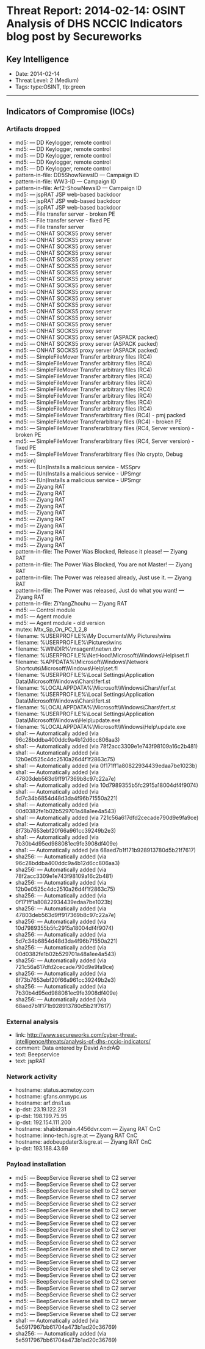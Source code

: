 # Threat Report: 2014-02-14: OSINT Analysis of DHS NCCIC Indicators blog post by Secureworks


## Key Intelligence
* Date: 2014-02-14
* Threat Level: 2 (Medium)
* Tags: type:OSINT, tlp:green

---

## Indicators of Compromise (IOCs)
### Artifacts dropped
* md5: <md5> — DD Keylogger, remote control
* md5: <md5> — DD Keylogger, remote control
* md5: <md5> — DD Keylogger, remote control
* md5: <md5> — DD Keylogger, remote control
* md5: <md5> — DD Keylogger, remote control
* pattern-in-file: DD5ShowNewsID — Campaign ID
* pattern-in-file: WW3-ID — Campaign ID
* pattern-in-file: Arf2-ShowNewsID — Campaign ID
* md5: <md5> — jspRAT JSP web-based backdoor
* md5: <md5> — jspRAT JSP web-based backdoor
* md5: <md5> — jspRAT JSP web-based backdoor
* md5: <md5> — File transfer server - broken PE
* md5: <md5> — File transfer server - fixed PE
* md5: <md5> — File transfer server
* md5: <md5> — ONHAT SOCKS5 proxy server
* md5: <md5> — ONHAT SOCKS5 proxy server
* md5: <md5> — ONHAT SOCKS5 proxy server
* md5: <md5> — ONHAT SOCKS5 proxy server
* md5: <md5> — ONHAT SOCKS5 proxy server
* md5: <md5> — ONHAT SOCKS5 proxy server
* md5: <md5> — ONHAT SOCKS5 proxy server
* md5: <md5> — ONHAT SOCKS5 proxy server
* md5: <md5> — ONHAT SOCKS5 proxy server
* md5: <md5> — ONHAT SOCKS5 proxy server
* md5: <md5> — ONHAT SOCKS5 proxy server
* md5: <md5> — ONHAT SOCKS5 proxy server
* md5: <md5> — ONHAT SOCKS5 proxy server
* md5: <md5> — ONHAT SOCKS5 proxy server
* md5: <md5> — ONHAT SOCKS5 proxy server
* md5: <md5> — ONHAT SOCKS5 proxy server
* md5: <md5> — ONHAT SOCKS5 proxy server (ASPACK packed)
* md5: <md5> — ONHAT SOCKS5 proxy server (ASPACK packed)
* md5: <md5> — ONHAT SOCKS5 proxy server (ASPACK packed)
* md5: <md5> — SimpleFileMover Transfer arbitrary files (RC4)
* md5: <md5> — SimpleFileMover Transfer arbitrary files (RC4)
* md5: <md5> — SimpleFileMover Transfer arbitrary files (RC4)
* md5: <md5> — SimpleFileMover Transfer arbitrary files (RC4)
* md5: <md5> — SimpleFileMover Transfer arbitrary files (RC4)
* md5: <md5> — SimpleFileMover Transfer arbitrary files (RC4)
* md5: <md5> — SimpleFileMover Transfer arbitrary files (RC4)
* md5: <md5> — SimpleFileMover Transfer arbitrary files (RC4)
* md5: <md5> — SimpleFileMover Transfer arbitrary files (RC4)
* md5: <md5> — SimpleFileMover Transferarbitrary files (RC4) - pmj packed
* md5: <md5> — SimpleFileMover Transferarbitrary files (RC4) - broken PE
* md5: <md5> — SimpleFileMover Transferarbitrary files (RC4, Server version) - broken PE
* md5: <md5> — SimpleFileMover Transferarbitrary files (RC4, Server version) - fixed PE
* md5: <md5> — SimpleFileMover Transferarbitrary files (No crypto, Debug version)
* md5: <md5> — (Un)Installs a malicious service - MSSprv
* md5: <md5> — (Un)Installs a malicious service - UPSmgr
* md5: <md5> — (Un)Installs a malicious service - UPSmgr
* md5: <md5> — Ziyang RAT
* md5: <md5> — Ziyang RAT
* md5: <md5> — Ziyang RAT
* md5: <md5> — Ziyang RAT
* md5: <md5> — Ziyang RAT
* md5: <md5> — Ziyang RAT
* md5: <md5> — Ziyang RAT
* md5: <md5> — Ziyang RAT
* md5: <md5> — Ziyang RAT
* md5: <md5> — Ziyang RAT
* pattern-in-file: The Power Was Blocked, Release it please! — Ziyang RAT
* pattern-in-file: The Power Was Blocked, You are not Master! — Ziyang RAT
* pattern-in-file: The Power was released already, Just use it. — Ziyang RAT
* pattern-in-file: The Power was released, Just do what you want! — Ziyang RAT
* pattern-in-file: ZiYangZhouhu — Ziyang RAT
* md5: <md5> — Control module
* md5: <md5> — Agent module
* md5: <md5> — Agent module - old version
* mutex: Mtx_Sp_On_PC_1_2_8
* filename: %USERPROFILE%\My Documents\My Pictures\wins
* filename: %USERPROFILE%\Pictures\wins
* filename: %WINDIR%\msagent\netwn.drv
* filename: %USERPROFILE%\NetHood\Microsoft\Windows\Help\set.fl
* filename: %APPDATA%\Microsoft\Windows\Network Shortcuts\Microsoft\Windows\Help\set.fl
* filename: %USERPROFILE%\Local Settings\Application Data\Microsoft\Windows\Chars\ferf.st
* filename: %LOCALAPPDATA%\Microsoft\Windows\Chars\ferf.st
* filename: %USERPROFILE%\Local Settings\Application Data\Microsoft\Windows\Chars\fert.st
* filename: %LOCALAPPDATA%\Microsoft\Windows\Chars\fert.st
* filename: %USERPROFILE%\Local Settings\Application Data\Microsoft\Windows\Help\update.exe
* filename: %LOCALAPPDATA%\Microsoft\Windows\Help\update.exe
* sha1: <sha1> — Automatically added (via 96c28bddba400ddc9a4b12d6cc806aa3)
* sha1: <sha1> — Automatically added (via 78f2acc3309e1e743f98109a16c2b481)
* sha1: <sha1> — Automatically added (via 12b0e0525c4dc2510a26d4f1f2863c75)
* sha1: <sha1> — Automatically added (via 0f171ff1a80822934439edaa7be1023b)
* sha1: <sha1> — Automatically added (via 47803deb563d9ff917369b8c97c22a7e)
* sha1: <sha1> — Automatically added (via 10d7989355b5fc2915a18004df4f9074)
* sha1: <sha1> — Automatically added (via 5d7c34b6854d48d3da4f96b71550a221)
* sha1: <sha1> — Automatically added (via 00d0382fe1b02b529701a48a1ee4a543)
* sha1: <sha1> — Automatically added (via 721c56a617dfd2cecade790d9e9fa9ce)
* sha1: <sha1> — Automatically added (via 8f73b7653ebf20f66a961cc39249b2e3)
* sha1: <sha1> — Automatically added (via 7b30b4d95ed988081ec9fe3908df409e)
* sha1: <sha1> — Automatically added (via 68aed7b1f171b928913780d5b21f7617)
* sha256: <sha256> — Automatically added (via 96c28bddba400ddc9a4b12d6cc806aa3)
* sha256: <sha256> — Automatically added (via 78f2acc3309e1e743f98109a16c2b481)
* sha256: <sha256> — Automatically added (via 12b0e0525c4dc2510a26d4f1f2863c75)
* sha256: <sha256> — Automatically added (via 0f171ff1a80822934439edaa7be1023b)
* sha256: <sha256> — Automatically added (via 47803deb563d9ff917369b8c97c22a7e)
* sha256: <sha256> — Automatically added (via 10d7989355b5fc2915a18004df4f9074)
* sha256: <sha256> — Automatically added (via 5d7c34b6854d48d3da4f96b71550a221)
* sha256: <sha256> — Automatically added (via 00d0382fe1b02b529701a48a1ee4a543)
* sha256: <sha256> — Automatically added (via 721c56a617dfd2cecade790d9e9fa9ce)
* sha256: <sha256> — Automatically added (via 8f73b7653ebf20f66a961cc39249b2e3)
* sha256: <sha256> — Automatically added (via 7b30b4d95ed988081ec9fe3908df409e)
* sha256: <sha256> — Automatically added (via 68aed7b1f171b928913780d5b21f7617)

### External analysis
* link: http://www.secureworks.com/cyber-threat-intelligence/threats/analysis-of-dhs-nccic-indicators/
* comment: Data entered by David AndrÃ©
* text: Beepservice
* text: jspRAT

### Network activity
* hostname: status.acmetoy.com
* hostname: gfans.onmypc.us
* hostname: arf.dns1.us
* ip-dst: 23.19.122.231
* ip-dst: 198.199.75.95
* ip-dst: 192.154.111.200
* hostname: shabidomain.4456dvr.com — Ziyang RAT CnC
* hostname: inno-tech.isgre.at — Ziyang RAT CnC
* hostname: adobeupdater3.isgre.at — Ziyang RAT CnC
* ip-dst: 193.188.43.69

### Payload installation
* md5: <md5> — BeepService Reverse shell to C2 server
* md5: <md5> — BeepService Reverse shell to C2 server
* md5: <md5> — BeepService Reverse shell to C2 server
* md5: <md5> — BeepService Reverse shell to C2 server
* md5: <md5> — BeepService Reverse shell to C2 server
* md5: <md5> — BeepService Reverse shell to C2 server
* md5: <md5> — BeepService Reverse shell to C2 server
* md5: <md5> — BeepService Reverse shell to C2 server
* md5: <md5> — BeepService Reverse shell to C2 server
* md5: <md5> — BeepService Reverse shell to C2 server
* md5: <md5> — BeepService Reverse shell to C2 server
* md5: <md5> — BeepService Reverse shell to C2 server
* md5: <md5> — BeepService Reverse shell to C2 server
* md5: <md5> — BeepService Reverse shell to C2 server
* md5: <md5> — BeepService Reverse shell to C2 server
* md5: <md5> — BeepService Reverse shell to C2 server
* md5: <md5> — BeepService Reverse shell to C2 server
* md5: <md5> — BeepService Reverse shell to C2 server
* md5: <md5> — BeepService Reverse shell to C2 server
* md5: <md5> — BeepService Reverse shell to C2 server
* md5: <md5> — BeepService Reverse shell to C2 server
* md5: <md5> — BeepService Reverse shell to C2 server
* sha1: <sha1> — Automatically added (via 5e5917967bb61704a473b1ad20c36769)
* sha256: <sha256> — Automatically added (via 5e5917967bb61704a473b1ad20c36769)
